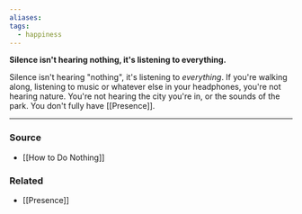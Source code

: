 ```yaml
---
aliases: 
tags:
  - happiness
---
```

**Silence isn't hearing nothing, it's listening to everything.**

Silence isn't hearing "nothing", it's listening to *everything*. If you're walking along, listening to music or whatever else in your headphones, you're not hearing nature. You're not hearing the city you're in, or the sounds of the park. You don't fully have [[Presence]].

---

### Source
- [[How to Do Nothing]]

### Related
- [[Presence]]